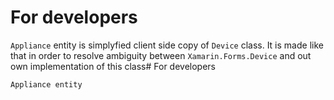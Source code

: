 # For developers
```Appliance``` entity is simplyfied client side copy of ```Device``` class. It is made like that in order to resolve ambiguity between ```Xamarin.Forms.Device``` and out own implementation of this class# For developers
```C#
Appliance entity
```
